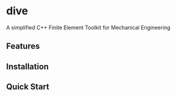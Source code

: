 # dive 

A simplified C++ Finite Element Toolkit for Mechanical Engineering

## Features

## Installation

## Quick Start